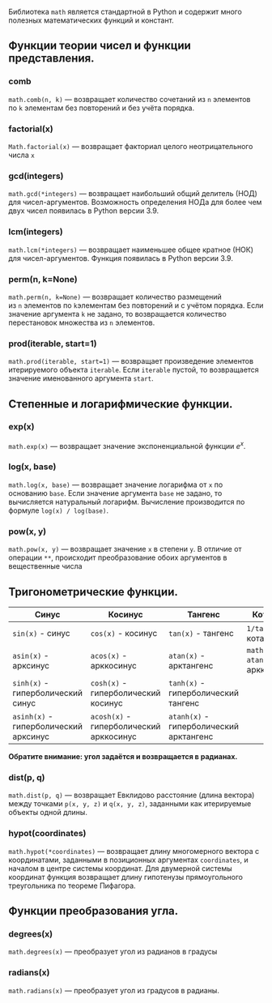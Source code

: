 Библиотека `math` является стандартной в Python и содержит много полезных математических функций и констант.

## **Функции теории чисел и функции представления.**
### comb
`math.comb(n, k)` — возвращает количество сочетаний из `n` элементов по `k` элементам без повторений и без учёта порядка.

### factorial(x)
`Math.factorial(x)` — возвращает факториал целого неотрицательного числа `x`

### gcd(integers)
`math.gcd(*integers)` — возвращает наибольший общий делитель (НОД) для чисел-аргументов. Возможность определения НОДа для более чем двух чисел появилась в Python версии 3.9.

### lcm(integers)
`math.lcm(*integers)` — возвращает наименьшее общее кратное (НОК) для чисел-аргументов. Функция появилась в Python версии 3.9.

### perm(n, k=None)
`math.perm(n, k=None)` — возвращает количество размещений из `n` элементов по `k`элементам без повторений и с учётом порядка. Если значение аргумента `k` не задано, то возвращается количество перестановок множества из `n` элементов.

### prod(iterable, start=1)
`math.prod(iterable, start=1)` — возвращает произведение элементов итерируемого объекта `iterable`. Если `iterable` пустой, то возвращается значение именованного аргумента `start`.

## **Степенные и логарифмические функции.**

### exp(x)
`math.exp(x)` — возвращает значение экспоненциальной функции $e^x$.

### log(x, base)
`math.log(x, base)` — возвращает значение логарифма от `x` по основанию `base`. Если значение аргумента `base` не задано, то вычисляется натуральный логарифм. Вычисление производится по формуле `log(x) / log(base)`.

### pow(x, y)
`math.pow(x, y)` — возвращает значение `x` в степени `y`. В отличие от операции `**`, происходит преобразование обоих аргументов в вещественные числа

## **Тригонометрические функции.**

| Синус                                 | Косинус                                 | Тангенс                                 | Котангенс                            |
| ------------------------------------- | --------------------------------------- | --------------------------------------- | ------------------------------------ |
| `sin(x)` - синус                      | `cos(x)` - косинус                      | `tan(x)` - тангенс                      | `1/tan(x)` - котангенс               |
| `asin(x)` - арксинус                  | `acos(x)` - арккосинус                  | `atan(x)` - арктангенс                  | `math.pi/2 - atan(x)` - арккотангенс |
| `sinh(x)` - гиперболический синус     | `cosh(x)` - гиперболический косинус     | `tanh(x)` - гиперболический тангенс     |                                      |
| `asinh(x)` - гиперболический арксинус | `acosh(x)` - гиперболический арккосинус | `atanh(x)` - гиперболический арктангенс |                                      |
**Обратите внимание: угол задаётся и возвращается в радианах.**

### dist(p, q)
`math.dist(p, q)` — возвращает Евклидово расстояние (длина вектора) между точками `p(x, y, z)` и `q(x, y, z)`, заданными как итерируемые объекты одной длины.

### hypot(coordinates)
`math.hypot(*coordinates)` — возвращает длину многомерного вектора с координатами, заданными в позиционных аргументах `coordinates`, и началом в центре системы координат. Для двумерной системы координат функция возвращает длину гипотенузы прямоугольного треугольника по теореме Пифагора.

## **Функции преобразования угла.**

### degrees(x)
`math.degrees(x)` — преобразует угол из радианов в градусы

### radians(x)
`math.radians(x)` — преобразует угол из градусов в радианы.

